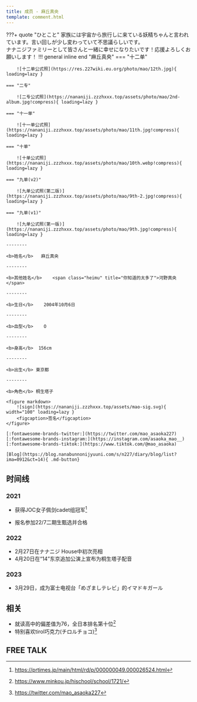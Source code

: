 ```yaml
---
title: 成员 - 麻丘真央
template: comment.html
---
```

???+ quote "ひとこと"
    家族には宇宙から旅行しに来ている妖精ちゃんと言われています。言い回しが少し変わっていて不思議らしいです。<br> ナナニジファミリーとして皆さんと一緒に幸せになりたいです！応援よろしくお願いします！
!!! general inline end "麻丘真央"
    === "十二单"

        ![十二单公式照](https://res.227wiki.eu.org/photo/mao/12th.jpg){ loading=lazy }

    === "二专"

        ![二专公式照](https://nananiji.zzzhxxx.top/assets/photo/mao/2nd-album.jpg!compress){ loading=lazy }

    === "十一单"

        ![十一单公式照](https://nananiji.zzzhxxx.top/assets/photo/mao/11th.jpg!compress){ loading=lazy }

    === "十单"

        ![十单公式照](https://nananiji.zzzhxxx.top/assets/photo/mao/10th.webp!compress){ loading=lazy }

    === "九单(v2)"

        ![九单公式照(第二版)](https://nananiji.zzzhxxx.top/assets/photo/mao/9th-2.jpg!compress){ loading=lazy }

    === "九单(v1)"

        ![九单公式照(第一版)](https://nananiji.zzzhxxx.top/assets/photo/mao/9th.jpg!compress){ loading=lazy }

    --------

    <b>姓名</b>   麻丘真央

    --------

    <b>其他姓名</b>    <span class="heimu" title="你知道的太多了">河野真央</span>

    --------

    <b>生日</b>    2004年10月6日

    --------

    <b>血型</b>    O

    --------

    <b>身高</b>  156cm

    --------

    <b>出生</b> 東京都

    --------

    <b>角色</b> 桐生塔子
  
    <figure markdown>
        ![sign](https://nananiji.zzzhxxx.top/assets/mao-sig.svg){ width="100" loading=lazy }
        <figcaption>签名</figcaption>
    </figure>

    [:fontawesome-brands-twitter:](https://twitter.com/mao_asaoka227) [:fontawesome-brands-instagram:](https://instagram.com/asaoka_mao__) [:fontawesome-brands-tiktok:](https://www.tiktok.com/@mao_asaoka)  

    [Blog](https://blog.nanabunnonijyuuni.com/s/n227/diary/blog/list?ima=0912&ct=14){ .md-button}

## 时间线
### 2021 

- 获得JOC女子佩剑cadet组冠军[^1]

- 报名参加22/7二期生甄选并合格

### 2022

- 2月27日在ナナニジ House中初次亮相
- 4月20日在“14”东京追加公演上宣布为桐生塔子配音

### 2023

- 3月29日，成为富士电视台「めざましテレビ」的イマドキガール

## 相关

- 就读高中的偏差值为76，全日本排名第十位[^2]
- 特别喜欢tirol巧克力(チロルチョコ)[^3]

## FREE TALK

<div id="dplayer"></div>


<script src="https://nananiji.zzzhxxx.top/js/md5.js"></script>
<script src="https://nananiji.zzzhxxx.top/js/hls.min.js"></script>
<script src="https://nananiji.zzzhxxx.top/js/DPlayer.min.js"></script>
<script>
    const dp = new DPlayer({
    container: document.getElementById('dplayer'),
    video: {
        url: 'https://manifest.prod.boltdns.net/manifest/v1/hls/v4/clear/4504957038001/316cb35b-a174-42c7-b517-fa3da69997a1/10s/master.m3u8?fastly_token=NjJkYTRmYWZfNzIyNDU3MDU3NzA0MWFhNjY1MjZhMDNmYWIwMTI5NjA1ZjAxOGFhMWY5ZWY2NzU3ZDU5MDE1ZjY4NjQ3ZWE3NQ%3D%3D',
        type: 'hls',
    },
    danmaku: {
        id: md5('mao-intro'),
        api: "https://danmu.zzzhxxx.top/"
    },
    contextmenu: [
    {
        text: '227WiKi',
        link: 'https://github.com/227WiKi/227WiKi',
    },
    ]
});
console.log(dp.plugins.hls);
</script>


[^1]: https://prtimes.jp/main/html/rd/p/000000049.000026524.html
[^2]: https://www.minkou.jp/hischool/school/1721/
[^3]: https://twitter.com/mao_asaoka227

